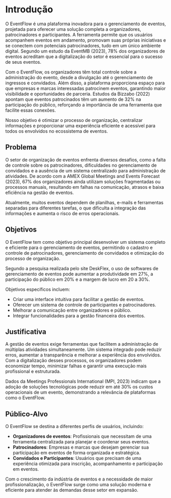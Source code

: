 # Introdução

O EventFlow é uma plataforma inovadora para o gerenciamento de eventos, projetada para oferecer uma solução completa a organizadores, patrocinadores e participantes. A ferramenta permite que os usuários acompanhem eventos em andamento, promovam suas próprias iniciativas e se conectem com potenciais patrocinadores, tudo em um único ambiente digital. Segundo um estudo da EventMB (2023), 78% dos organizadores de eventos acreditam que a digitalização do setor é essencial para o sucesso de seus eventos.

Com o EventFlow, os organizadores têm total controle sobre a administração do evento, desde a divulgação até o gerenciamento de ingressos e convidados. Além disso, a plataforma proporciona espaço para que empresas e marcas interessadas patrocinem eventos, garantindo maior visibilidade e oportunidades de parceria. Estudos da Bizzabo (2022) apontam que eventos patrocinados têm um aumento de 32% na participação do público, reforçando a importância de uma ferramenta que facilite essas conexões.

Nosso objetivo é otimizar o processo de organização, centralizar informações e proporcionar uma experiência eficiente e acessível para todos os envolvidos no ecossistema de eventos.

## Problema

O setor de organização de eventos enfrenta diversos desafios, como a falta de controle sobre os patrocinadores, dificuldades no gerenciamento de convidados e a ausência de um sistema centralizado para administração de atividades. De acordo com a AMEX Global Meetings and Events Forecast (2023), 67% dos organizadores ainda utilizam soluções fragmentadas ou processos manuais, resultando em falhas na comunicação, atrasos e baixa eficiência na gestão de eventos.

Atualmente, muitos eventos dependem de planilhas, e-mails e ferramentas separadas para diferentes tarefas, o que dificulta a integração das informações e aumenta o risco de erros operacionais.

## Objetivos

O EventFlow tem como objetivo principal desenvolver um sistema completo e eficiente para o gerenciamento de eventos, permitindo o cadastro e controle de patrocinadores, gerenciamento de convidados e otimização do processo de organização.

Segundo a pesquisa realizada pelo site DeskFlex, o uso de softwares de gerenciamento de eventos pode aumentar a produtividade em 27%, a participação do público em 20% e a margem de lucro em 20 a 30%.

Objetivos específicos incluem:
- Criar uma interface intuitiva para facilitar a gestão de eventos.
- Oferecer um sistema de controle de participantes e patrocinadores.
- Melhorar a comunicação entre organizadores e público.
- Integrar funcionalidades para a gestão financeira dos eventos.

## Justificativa

A gestão de eventos exige ferramentas que facilitem a administração de múltiplas atividades simultaneamente. Um sistema integrado pode reduzir erros, aumentar a transparência e melhorar a experiência dos envolvidos. Com a digitalização desses processos, os organizadores podem economizar tempo, minimizar falhas e garantir uma execução mais profissional e estruturada.

Dados da Meetings Professionals International (MPI, 2023) indicam que a adoção de soluções tecnológicas pode reduzir em até 30% os custos operacionais de um evento, demonstrando a relevância de plataformas como o EventFlow.

## Público-Alvo

O EventFlow se destina a diferentes perfis de usuários, incluindo:

- **Organizadores de eventos**: Profissionais que necessitam de uma ferramenta centralizada para planejar e coordenar seus eventos.
- **Patrocinadores**: Empresas e marcas que desejam gerenciar sua participação em eventos de forma organizada e estratégica.
- **Convidados e Participantes**: Usuários que precisam de uma experiência otimizada para inscrição, acompanhamento e participação em eventos.

Com o crescimento da indústria de eventos e a necessidade de maior profissionalização, o EventFlow surge como uma solução moderna e eficiente para atender às demandas desse setor em expansão.

